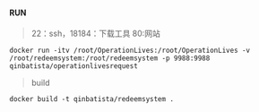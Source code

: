 #### RUN
> 22：ssh，18184：下载工具 80:网站
```
docker run -itv /root/OperationLives:/root/OperationLives -v /root/redeemsystem:/root/redeemsystem -p 9988:9988  qinbatista/operationlivesrequest
```

> build

```
docker build -t qinbatista/redeemsystem .
```

